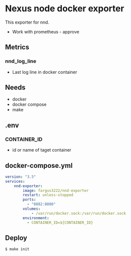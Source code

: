 # Nexus node docker exporter

This exporter for nnd.

- Work with prometheus - approve 

## Metrics
### nnd_log_line 
- Last log line in docker container

## Needs
* docker
* docker compose
* make

## .env

### CONTAINER_ID
- id or name of taget container

## docker-compose.yml
``` yml
version: "3.5"
services:
    nnd-exporter:
        image: fargus3222/nnd-exporter
        restart: unless-stopped
        ports:
          - "8082:8080"
        volumes:
            - /var/run/docker.sock:/var/run/docker.sock
        environment:
          - CONTAINER_ID=${CONTAINER_ID}
```
## Deploy

``` bash
$ make init
```

